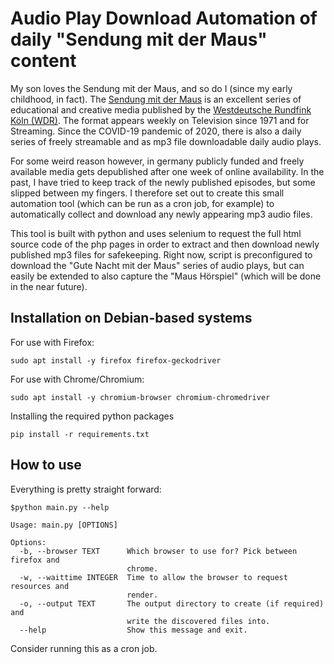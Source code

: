 # Audio Play Download Automation of daily "Sendung mit der Maus" content 
My son loves the Sendung mit der Maus, and so do I (since my early childhood, in fact).
The [Sendung mit der Maus](https://www.wdrmaus.de/) is an excellent series of educational and creative media published by the [Westdeutsche Rundfink Köln (WDR)](https://www.wdr.de). 
The format appears weekly on Television since 1971 and for Streaming.
Since the COVID-19 pandemic of 2020, there is also a daily series of freely streamable and as mp3 file downloadable daily audio plays.

For some weird reason however, in germany publicly funded and freely available media gets depublished after one week of online availability. In the past, I have tried to keep track of the newly published episodes, but some slipped between my fingers. I therefore set out to create this small automation tool (which can be run as a cron job, for example) to automatically collect and download any newly appearing mp3 audio files.

This tool is built with python and uses selenium to request the full html source code of the php pages in order to extract and then download newly published mp3 files for safekeeping.
Right now, script is preconfigured to download the "Gute Nacht mit der Maus" series of audio plays, but can easily be extended to also capture the "Maus Hörspiel" (which will be done in the near future).

## Installation on Debian-based systems
For use with Firefox:
  ```
  sudo apt install -y firefox firefox-geckodriver
  ```

For use with Chrome/Chromium:
  ```
  sudo apt install -y chromium-browser chromium-chromedriver
  ```
  
Installing the required python packages
  ```
  pip install -r requirements.txt
  ```
  
## How to use
Everything is pretty straight forward:
  ```
  $python main.py --help
  
  Usage: main.py [OPTIONS]

  Options:
    -b, --browser TEXT      Which browser to use for? Pick between firefox and
                            chrome.
    -w, --waittime INTEGER  Time to allow the browser to request resources and
                            render.
    -o, --output TEXT       The output directory to create (if required) and
                            write the discovered files into.
    --help                  Show this message and exit.
  ```

Consider running this as a cron job.


